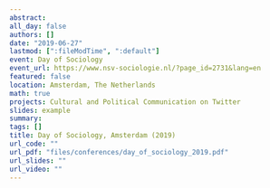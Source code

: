 ```yaml
---
abstract:
all_day: false
authors: []
date: "2019-06-27"
lastmod: [":fileModTime", ":default"]
event: Day of Sociology
event_url: https://www.nsv-sociologie.nl/?page_id=2731&lang=en
featured: false
location: Amsterdam, The Netherlands
math: true
projects: Cultural and Political Communication on Twitter
slides: example
summary:
tags: []
title: Day of Sociology, Amsterdam (2019)
url_code: ""
url_pdf: "files/conferences/day_of_sociology_2019.pdf"
url_slides: ""
url_video: ""
---
```

